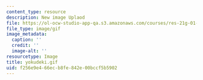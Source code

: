```yaml
---
content_type: resource
description: New image Uplaod
file: https://ol-ocw-studio-app-qa.s3.amazonaws.com/courses/res-21g-01-kana-spring-2010/f256e9e466ecb8fe842e00bccf5b5902_yokudeki.gif
file_type: image/gif
image_metadata:
  caption: ''
  credit: ''
  image-alt: ''
resourcetype: Image
title: yokudeki.gif
uid: f256e9e4-66ec-b8fe-842e-00bccf5b5902
---
```

